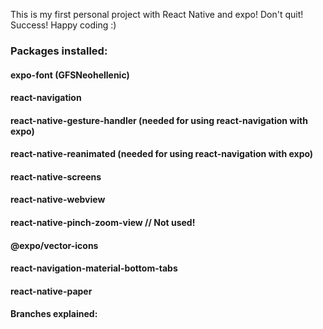 This is my first personal project with React Native and expo!
Don't quit!
Success! 
Happy coding :)

### Packages installed:
#### expo-font (GFSNeohellenic)
#### react-navigation
#### react-native-gesture-handler (needed for using react-navigation with expo)
#### react-native-reanimated (needed for using react-navigation with expo)
#### react-native-screens
#### react-native-webview
#### react-native-pinch-zoom-view // Not used!
#### @expo/vector-icons
#### react-navigation-material-bottom-tabs
#### react-native-paper
#### Branches explained: 


